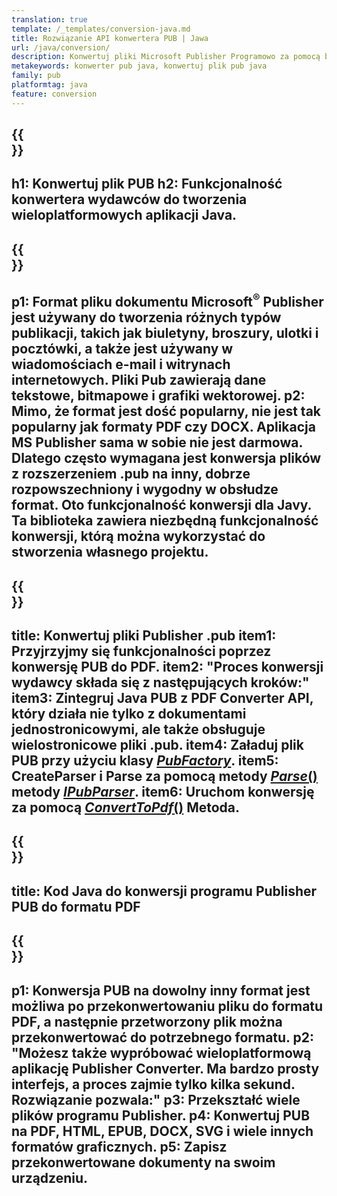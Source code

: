 ```yaml
---
translation: true
template: /_templates/conversion-java.md
title: Rozwiązanie API konwertera PUB | Jawa
url: /java/conversion/
description: Konwertuj pliki Microsoft Publisher Programowo za pomocą biblioteki Java. Proste rozwiązanie API do zbudowania własnego projektu Java konwertera PUB.
metakeywords: konwerter pub java, konwertuj plik pub java
family: pub
platformtag: java
feature: conversion
---
```


{{<section banner>}}
---
h1: Konwertuj plik PUB
h2: Funkcjonalność konwertera wydawców do tworzenia wieloplatformowych aplikacji Java.
---

{{<section overview>}}
---
p1: Format pliku dokumentu Microsoft<sup>®</sup> Publisher jest używany do tworzenia różnych typów publikacji, takich jak biuletyny, broszury, ulotki i pocztówki, a także jest używany w wiadomościach e-mail i witrynach internetowych. Pliki Pub zawierają dane tekstowe, bitmapowe i grafiki wektorowej.
p2: Mimo, że format jest dość popularny, nie jest tak popularny jak formaty PDF czy DOCX. Aplikacja MS Publisher sama w sobie nie jest darmowa. Dlatego często wymagana jest konwersja plików z rozszerzeniem .pub na inny, dobrze rozpowszechniony i wygodny w obsłudze format. Oto funkcjonalność konwersji dla Javy. Ta biblioteka zawiera niezbędną funkcjonalność konwersji, którą można wykorzystać do stworzenia własnego projektu.
---

{{<section feature1>}}
---
title: Konwertuj pliki Publisher .pub
item1: Przyjrzyjmy się funkcjonalności poprzez konwersję PUB do PDF.
item2: "Proces konwersji wydawcy składa się z następujących kroków:"
item3: Zintegruj Java PUB z PDF Converter API, który działa nie tylko z dokumentami jednostronicowymi, ale także obsługuje wielostronicowe pliki .pub.
item4: Załaduj plik PUB przy użyciu klasy [*PubFactory*](https://reference.aspose.com/pub/java/com.aspose.pub/PubFactory).
item5: CreateParser i Parse za pomocą metody [*Parse*()](https://reference.aspose.com/pub/java/com.aspose.pub/IPubParser#parse--) metody [*IPubParser*](https://reference.aspose.com/pub/java/com.aspose.pub/IPubParser).
item6: Uruchom konwersję za pomocą [*ConvertToPdf*()](https://reference.aspose.com/pub/java/com.aspose.pub/IPdfConverter#convertToPdf-com.aspose.pub.Document-java.io.OutputStream-) Metoda.
---

{{<section codeexample>}}
---
title: Kod Java do konwersji programu Publisher PUB do formatu PDF
---

{{<section summary>}}
---
p1: Konwersja PUB na dowolny inny format jest możliwa po przekonwertowaniu pliku do formatu PDF, a następnie przetworzony plik można przekonwertować do potrzebnego formatu.
p2: "Możesz także wypróbować wieloplatformową aplikację Publisher Converter. Ma bardzo prosty interfejs, a proces zajmie tylko kilka sekund. Rozwiązanie pozwala:"
p3: Przekształć wiele plików programu Publisher.
p4: Konwertuj PUB na PDF, HTML, EPUB, DOCX, SVG i wiele innych formatów graficznych.
p5: Zapisz przekonwertowane dokumenty na swoim urządzeniu.
---
